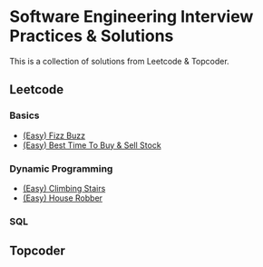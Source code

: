 # Software Engineering Interview Practices & Solutions

This is a collection of solutions from Leetcode & Topcoder.

## Leetcode

### Basics
* [(Easy) Fizz Buzz](https://github.com/itepsilon/code/tree/master/leetcode/fizz_buzz)
* [(Easy) Best Time To Buy & Sell Stock](https://github.com/itepsilon/code/tree/master/leetcode/best_time_to_buy_and_sell_stock)

### Dynamic Programming

* [(Easy) Climbing Stairs](https://github.com/itepsilon/code/tree/master/leetcode/climbing_stairs)
* [(Easy) House Robber](https://github.com/itepsilon/code/tree/master/leetcode/house_robber)


### SQL

## Topcoder